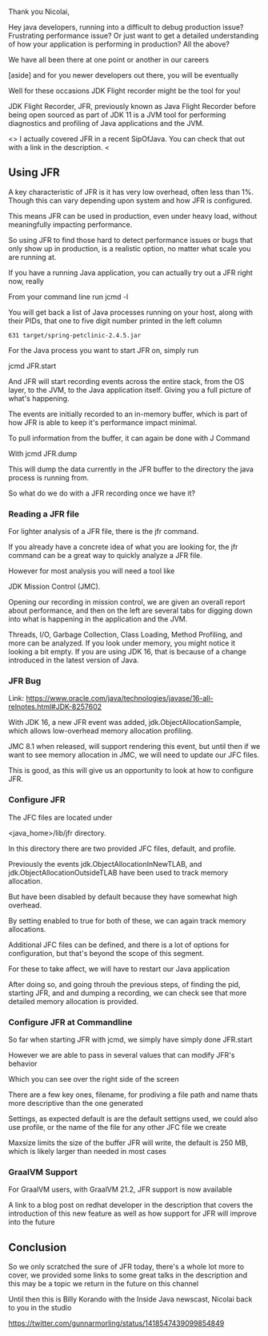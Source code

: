 Thank you Nicolai,

Hey java developers, running into a difficult to debug production issue? Frustrating performance issue? Or just want to get a detailed understanding of how your application is performing in production? All the above?

We have all been there at one point or another in our careers

[aside] and for you newer developers out there, you will be eventually

Well for these occasions JDK Flight recorder might be the tool for you! 

JDK Flight Recorder, JFR, previously known as Java Flight Recorder before being open sourced as part of JDK 11 is a JVM tool for performing diagnostics and profiling of Java applications and the JVM. 

<<ignore>>
I actually covered JFR in a recent SipOfJava. You can check that out with a link in the description. 
<<ignore>


## Using JFR

A key characteristic of JFR is it has very low overhead, often less than 1%. Though this can vary depending upon system and how JFR is configured.

This means JFR can be used in production, even under heavy load, without meaningfully impacting performance.

So using JFR to find those hard to detect performance issues or bugs that only show up in production, is a realistic option, no matter what scale you are running at. 

If you have a running Java application, you can actually try out a JFR right now, really

From your command line run jcmd -l

You will get back a list of Java processes running on your host, along with their PIDs, that one to five digit number printed in the left column

```
631 target/spring-petclinic-2.4.5.jar
```

For the Java process you want to start JFR on, simply run

jcmd <pid> JFR.start 

And JFR will start recording events across the entire stack, from the OS layer, to the JVM, to the Java application itself. Giving you a full picture of what's happening. 

The events are initially recorded to an in-memory buffer, which is part of how JFR is able to keep it's performance impact minimal. 

To pull information from the buffer, it can again be done with J Command

With jcmd <pid> JFR.dump

This will dump the data currently in the JFR buffer to the directory the java process is running from.

So what do we do with a JFR recording once we have it?

### Reading a JFR file

For lighter analysis of a JFR file, there is the jfr command.

If you already have a concrete idea of what you are looking for, the jfr command can be a great way to quickly analyze a JFR file. 

However for most analysis you will need a tool like  

JDK Mission Control (JMC). 

Opening our recording in mission control, we are given an overall report about performance, and then on the left are several tabs for digging down into what is happening in the application and the JVM.

Threads, I/O, Garbage Collection, Class Loading, Method Profiling, and more can be analyzed. If you look under memory, you might notice it looking a bit empty. If you are using JDK 16, that is because of a change introduced in the latest version of Java.

### JFR Bug 

Link: https://www.oracle.com/java/technologies/javase/16-all-relnotes.html#JDK-8257602

With JDK 16, a new JFR event was added, jdk.ObjectAllocationSample, which allows low-overhead memory allocation profiling. 

JMC 8.1 when released, will support rendering this event, but until then if we want to see memory allocation in JMC, we will need to update our JFC files. 

This is good, as this will give us an opportunity to look at how to configure JFR. 

### Configure JFR

The JFC files are located under 

<java_home>/lib/jfr directory.

In this directory there are two provided JFC files, default, and profile. 

Previously the events jdk.ObjectAllocationInNewTLAB, and jdk.ObjectAllocationOutsideTLAB have been used to track memory allocation. 

But have been disabled by default because they have somewhat high overhead. 

By setting enabled to true for both of these, we can again track memory allocations.

Additional JFC files can be defined, and there is a lot of options for configuration, but that's beyond the scope of this segment.

For these to take affect, we will have to restart our Java application

After doing so, and going throuh the previous steps, of finding the pid, starting JFR, and and dumping a recording, we can check see that more detailed memory allocation is provided.

### Configure JFR at Commandline

So far when starting JFR with jcmd, we simply have simply done JFR.start

However we are able to pass in several values that can modify JFR's behavior

Which you can see over the right side of the screen

There are a few key ones, filename, for prodiving a file path and name thats more descriptive than the one generated

Settings, as expected default is are the default settigns used, we could also use profile, or the name of the file for any other JFC file we create

Maxsize limits the size of the buffer JFR will write, the default is 250 MB, which is likely larger than needed in most cases  

### GraalVM Support

For GraalVM users, with GraalVM 21.2, JFR support is now available

A link to a blog post on redhat developer in the description that covers the introduction of this new feature as well as how support for JFR will improve into the future

## Conclusion

So we only scratched the sure of JFR today, there's a whole lot more to cover, we provided some links to some great talks in the description and this may be a topic we return in the future on this channel 

Until then this is Billy Korando with the Inside Java newscast, Nicolai back to you in the studio

https://twitter.com/gunnarmorling/status/1418547439099854849